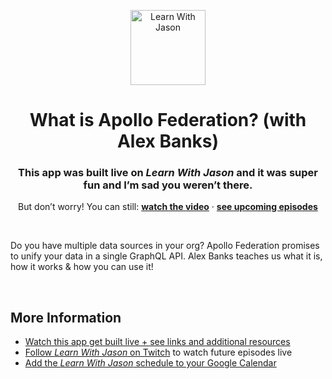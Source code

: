 <p align="center">
  <a href="https://www.learnwithjason.dev">
    <img src="https://res.cloudinary.com/jlengstorf/image/upload/q_auto,f_auto,w_240/v1579281727/lwj/learnwithjason.png" alt="Learn With Jason" width="120" />
  </a>
</p>
<h1 align="center">
  What is Apollo Federation? (with Alex Banks) 
</h1>
<h3 align="center">
  This app was built live on <em>Learn With Jason</em> and it was super fun and I’m sad you weren’t there.
</h3>
<p align="center">
  But don’t worry! You can still: 
  <a href="https://www.learnwithjason.dev/what-is-apollo-federation"><strong>watch the video</strong></a> · 
  <!-- <a href="https://demo name.netlify.app"><strong>see the demo</strong></a> ·  -->
  <a href="https://jason.af/lwj/schedule"><strong>see upcoming episodes</strong></a>
</p>

&nbsp;

Do you have multiple data sources in your org? Apollo Federation promises to unify your data in a single GraphQL API. Alex Banks teaches us what it is, how it works & how you can use it!

&nbsp;

## More Information

- [Watch this app get built live + see links and additional resources][episode]
- [Follow _Learn With Jason_ on Twitch][twitch] to watch future episodes live
- [Add the _Learn With Jason_ schedule to your Google Calendar][cal]

[episode]: https://www.learnwithjason.dev/what-is-apollo-federation
[twitch]: https://jason.af/twitch
[cal]: https://jason.af/lwj/cal